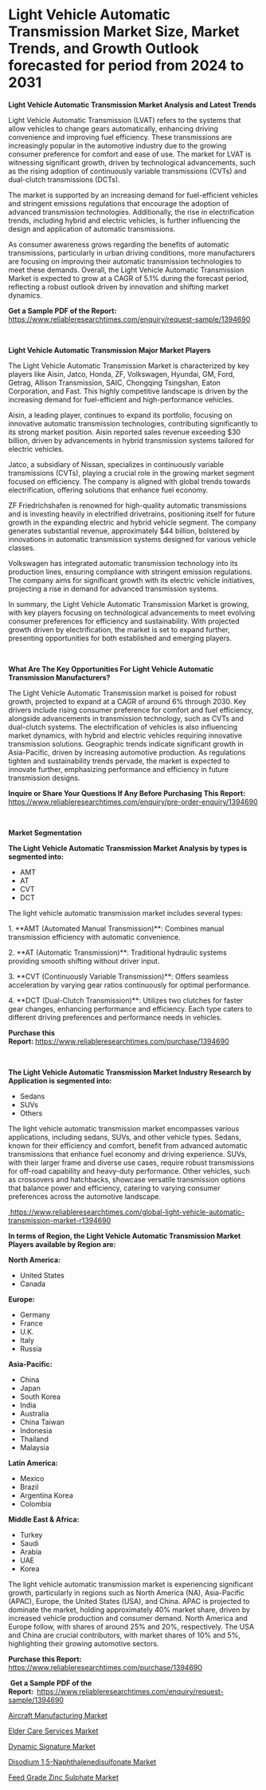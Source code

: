 <p><h1>Light Vehicle Automatic Transmission Market Size, Market Trends, and Growth Outlook forecasted for period from 2024 to 2031</h1></p><p><strong>Light Vehicle Automatic Transmission Market Analysis and Latest Trends</strong></p>
<p><p>Light Vehicle Automatic Transmission (LVAT) refers to the systems that allow vehicles to change gears automatically, enhancing driving convenience and improving fuel efficiency. These transmissions are increasingly popular in the automotive industry due to the growing consumer preference for comfort and ease of use. The market for LVAT is witnessing significant growth, driven by technological advancements, such as the rising adoption of continuously variable transmissions (CVTs) and dual-clutch transmissions (DCTs).</p><p>The market is supported by an increasing demand for fuel-efficient vehicles and stringent emissions regulations that encourage the adoption of advanced transmission technologies. Additionally, the rise in electrification trends, including hybrid and electric vehicles, is further influencing the design and application of automatic transmissions. </p><p>As consumer awareness grows regarding the benefits of automatic transmissions, particularly in urban driving conditions, more manufacturers are focusing on improving their automatic transmission technologies to meet these demands. Overall, the Light Vehicle Automatic Transmission Market is expected to grow at a CAGR of 5.1% during the forecast period, reflecting a robust outlook driven by innovation and shifting market dynamics.</p></p>
<p><strong>Get a Sample PDF of the Report:&nbsp;</strong> <a href="https://www.reliableresearchtimes.com/enquiry/request-sample/1394690">https://www.reliableresearchtimes.com/enquiry/request-sample/1394690</a></p>
<p>&nbsp;</p>
<p><strong>Light Vehicle Automatic Transmission Major Market Players</strong></p>
<p><p>The Light Vehicle Automatic Transmission Market is characterized by key players like Aisin, Jatco, Honda, ZF, Volkswagen, Hyundai, GM, Ford, Getrag, Allison Transmission, SAIC, Chongqing Tsingshan, Eaton Corporation, and Fast. This highly competitive landscape is driven by the increasing demand for fuel-efficient and high-performance vehicles.</p><p>Aisin, a leading player, continues to expand its portfolio, focusing on innovative automatic transmission technologies, contributing significantly to its strong market position. Aisin reported sales revenue exceeding $30 billion, driven by advancements in hybrid transmission systems tailored for electric vehicles. </p><p>Jatco, a subsidiary of Nissan, specializes in continuously variable transmissions (CVTs), playing a crucial role in the growing market segment focused on efficiency. The company is aligned with global trends towards electrification, offering solutions that enhance fuel economy.</p><p>ZF Friedrichshafen is renowned for high-quality automatic transmissions and is investing heavily in electrified drivetrains, positioning itself for future growth in the expanding electric and hybrid vehicle segment. The company generates substantial revenue, approximately $44 billion, bolstered by innovations in automatic transmission systems designed for various vehicle classes.</p><p>Volkswagen has integrated automatic transmission technology into its production lines, ensuring compliance with stringent emission regulations. The company aims for significant growth with its electric vehicle initiatives, projecting a rise in demand for advanced transmission systems.</p><p>In summary, the Light Vehicle Automatic Transmission Market is growing, with key players focusing on technological advancements to meet evolving consumer preferences for efficiency and sustainability. With projected growth driven by electrification, the market is set to expand further, presenting opportunities for both established and emerging players.</p></p>
<p>&nbsp;</p>
<p><strong>What Are The Key Opportunities For Light Vehicle Automatic Transmission Manufacturers?</strong></p>
<p><p>The Light Vehicle Automatic Transmission market is poised for robust growth, projected to expand at a CAGR of around 6% through 2030. Key drivers include rising consumer preference for comfort and fuel efficiency, alongside advancements in transmission technology, such as CVTs and dual-clutch systems. The electrification of vehicles is also influencing market dynamics, with hybrid and electric vehicles requiring innovative transmission solutions. Geographic trends indicate significant growth in Asia-Pacific, driven by increasing automotive production. As regulations tighten and sustainability trends pervade, the market is expected to innovate further, emphasizing performance and efficiency in future transmission designs.</p></p>
<p><strong>Inquire or Share Your Questions If Any Before Purchasing This Report:</strong> <a href="https://www.reliableresearchtimes.com/enquiry/pre-order-enquiry/1394690">https://www.reliableresearchtimes.com/enquiry/pre-order-enquiry/1394690</a></p>
<p>&nbsp;</p>
<p><strong>Market Segmentation</strong></p>
<p><strong>The Light Vehicle Automatic Transmission Market Analysis by types is segmented into:</strong></p>
<p><ul><li>AMT</li><li>AT</li><li>CVT</li><li>DCT</li></ul></p>
<p><p>The light vehicle automatic transmission market includes several types: </p><p>1. **AMT (Automated Manual Transmission)**: Combines manual transmission efficiency with automatic convenience.</p><p>2. **AT (Automatic Transmission)**: Traditional hydraulic systems providing smooth shifting without driver input.</p><p>3. **CVT (Continuously Variable Transmission)**: Offers seamless acceleration by varying gear ratios continuously for optimal performance.</p><p>4. **DCT (Dual-Clutch Transmission)**: Utilizes two clutches for faster gear changes, enhancing performance and efficiency. Each type caters to different driving preferences and performance needs in vehicles.</p></p>
<p><strong>Purchase this Report:&nbsp;</strong><a href="https://www.reliableresearchtimes.com/purchase/1394690">https://www.reliableresearchtimes.com/purchase/1394690</a></p>
<p>&nbsp;</p>
<p><strong>The Light Vehicle Automatic Transmission Market Industry Research by Application is segmented into:</strong></p>
<p><ul><li>Sedans</li><li>SUVs</li><li>Others</li></ul></p>
<p><p>The light vehicle automatic transmission market encompasses various applications, including sedans, SUVs, and other vehicle types. Sedans, known for their efficiency and comfort, benefit from advanced automatic transmissions that enhance fuel economy and driving experience. SUVs, with their larger frame and diverse use cases, require robust transmissions for off-road capability and heavy-duty performance. Other vehicles, such as crossovers and hatchbacks, showcase versatile transmission options that balance power and efficiency, catering to varying consumer preferences across the automotive landscape.</p></p>
<p><a href="https://www.reliableresearchtimes.com/global-light-vehicle-automatic-transmission-market-r1394690">&nbsp;https://www.reliableresearchtimes.com/global-light-vehicle-automatic-transmission-market-r1394690</a></p>
<p><strong>In terms of Region, the Light Vehicle Automatic Transmission Market Players available by Region are:</strong></p>
<p>
    <p> <strong> North America: </strong>
        <ul>
            <li>United States</li>
            <li>Canada</li>
        </ul>
        </p> 
    <p> <strong> Europe: </strong>
        <ul>
            <li>Germany</li>
            <li>France</li>
            <li>U.K.</li>
            <li>Italy</li>
            <li>Russia</li>
        </ul>
        </p> 
    <p> <strong> Asia-Pacific: </strong>
        <ul>
            <li>China</li>
            <li>Japan</li>
            <li>South Korea</li>
            <li>India</li>
            <li>Australia</li>
            <li>China Taiwan</li>
            <li>Indonesia</li>
            <li>Thailand</li>
            <li>Malaysia</li>
        </ul>
        </p> 
    <p> <strong> Latin America: </strong>
        <ul>
            <li>Mexico</li>
            <li>Brazil</li>
            <li>Argentina Korea</li>
            <li>Colombia</li>
        </ul>
        </p> 
    <p> <strong> Middle East & Africa: </strong>
        <ul>
            <li>Turkey</li>
            <li>Saudi</li>
            <li>Arabia</li>
            <li>UAE</li>
            <li>Korea</li>
        </ul>
    </p>
    </p>
<p><p>The light vehicle automatic transmission market is experiencing significant growth, particularly in regions such as North America (NA), Asia-Pacific (APAC), Europe, the United States (USA), and China. APAC is projected to dominate the market, holding approximately 40% market share, driven by increased vehicle production and consumer demand. North America and Europe follow, with shares of around 25% and 20%, respectively. The USA and China are crucial contributors, with market shares of 10% and 5%, highlighting their growing automotive sectors.</p></p>
<p><strong>Purchase this Report: </strong><a href="https://www.reliableresearchtimes.com/purchase/1394690">https://www.reliableresearchtimes.com/purchase/1394690</a></p>
<p>&nbsp;<strong>Get a Sample PDF of the Report:&nbsp;&nbsp;</strong><a href="https://www.reliableresearchtimes.com/enquiry/request-sample/1394690">https://www.reliableresearchtimes.com/enquiry/request-sample/1394690</a></p>
<p><strong></strong></p>
<p><p><a href="https://www.linkedin.com/pulse/aircraft-manufacturing-market-research-report-includes-analysis-r6n3e?trackingId=J7DPyrKZSg%2B%2B%2F1ofo3riXA%3D%3D">Aircraft Manufacturing Market</a></p><p><a href="https://www.linkedin.com/pulse/exploring-elder-care-services-market-dynamics-global-8vpse?trackingId=nIhV6oDHRNWtCARjKLIyhg%3D%3D">Elder Care Services Market</a></p><p><a href="https://www.linkedin.com/pulse/future-ready-strategic-insights-global-dynamic-signature-market-4mcve?trackingId=b0L9UKUTSZKRs2iL%2FVJ%2FPg%3D%3D">Dynamic Signature Market</a></p><p><a href="https://issuu.com/reportprime-2/docs/disodium-15-naphthalenedisulfonate-_e82f7dcd66d903">Disodium 1,5-Naphthalenedisulfonate Market</a></p><p><a href="https://issuu.com/reportprime-2/docs/feed-grade-zinc-sulphate-market-siz_be59dc42435950">Feed Grade Zinc Sulphate Market</a></p></p>